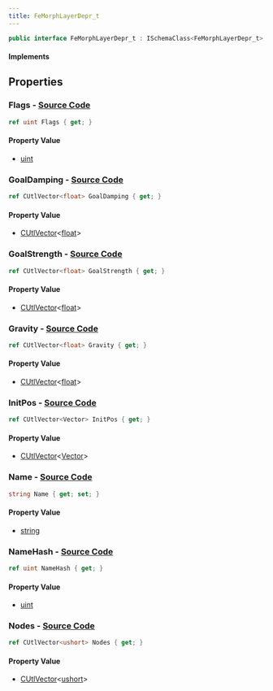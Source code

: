 ```yaml
---
title: FeMorphLayerDepr_t
---
```


```csharp
public interface FeMorphLayerDepr_t : ISchemaClass<FeMorphLayerDepr_t>, ISchemaField, ISchemaClass, INativeHandle
```

#### Implements

## Properties

### **Flags** - [Source Code](https://github.com/swiftly-solution/swiftlys2/blob/main/managed/src/SwiftlyS2.Generated/Schemas/Interfaces/FeMorphLayerDepr_t.cs#L30)

```csharp
ref uint Flags { get; }
```

#### Property Value

- [uint](https://learn.microsoft.com/dotnet/api/system.uint32)

### **GoalDamping** - [Source Code](https://github.com/swiftly-solution/swiftlys2/blob/main/managed/src/SwiftlyS2.Generated/Schemas/Interfaces/FeMorphLayerDepr_t.cs#L28)

```csharp
ref CUtlVector<float> GoalDamping { get; }
```

#### Property Value

- [CUtlVector](/docs/api/-1)<[float](https://learn.microsoft.com/dotnet/api/system.single)>

### **GoalStrength** - [Source Code](https://github.com/swiftly-solution/swiftlys2/blob/main/managed/src/SwiftlyS2.Generated/Schemas/Interfaces/FeMorphLayerDepr_t.cs#L26)

```csharp
ref CUtlVector<float> GoalStrength { get; }
```

#### Property Value

- [CUtlVector](/docs/api/-1)<[float](https://learn.microsoft.com/dotnet/api/system.single)>

### **Gravity** - [Source Code](https://github.com/swiftly-solution/swiftlys2/blob/main/managed/src/SwiftlyS2.Generated/Schemas/Interfaces/FeMorphLayerDepr_t.cs#L24)

```csharp
ref CUtlVector<float> Gravity { get; }
```

#### Property Value

- [CUtlVector](/docs/api/-1)<[float](https://learn.microsoft.com/dotnet/api/system.single)>

### **InitPos** - [Source Code](https://github.com/swiftly-solution/swiftlys2/blob/main/managed/src/SwiftlyS2.Generated/Schemas/Interfaces/FeMorphLayerDepr_t.cs#L22)

```csharp
ref CUtlVector<Vector> InitPos { get; }
```

#### Property Value

- [CUtlVector](/docs/api/-1)<[Vector](/docs/api/shared/natives/vector)>

### **Name** - [Source Code](https://github.com/swiftly-solution/swiftlys2/blob/main/managed/src/SwiftlyS2.Generated/Schemas/Interfaces/FeMorphLayerDepr_t.cs#L16)

```csharp
string Name { get; set; }
```

#### Property Value

- [string](https://learn.microsoft.com/dotnet/api/system.string)

### **NameHash** - [Source Code](https://github.com/swiftly-solution/swiftlys2/blob/main/managed/src/SwiftlyS2.Generated/Schemas/Interfaces/FeMorphLayerDepr_t.cs#L18)

```csharp
ref uint NameHash { get; }
```

#### Property Value

- [uint](https://learn.microsoft.com/dotnet/api/system.uint32)

### **Nodes** - [Source Code](https://github.com/swiftly-solution/swiftlys2/blob/main/managed/src/SwiftlyS2.Generated/Schemas/Interfaces/FeMorphLayerDepr_t.cs#L20)

```csharp
ref CUtlVector<ushort> Nodes { get; }
```

#### Property Value

- [CUtlVector](/docs/api/-1)<[ushort](https://learn.microsoft.com/dotnet/api/system.uint16)>

